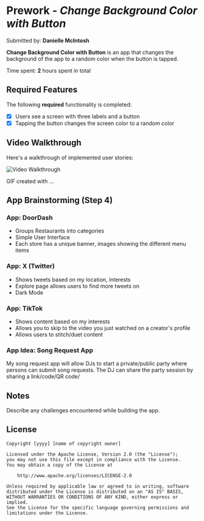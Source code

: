 # Prework - *Change Background Color with Button*

Submitted by: **Danielle McIntosh**

**Change Background Color with Button** is an app that changes the background of the app to a random color when the button is tapped.

Time spent: **2** hours spent in total

## Required Features

The following **required** functionality is completed:

- [X] Users see a screen with three labels and a button
- [X] Tapping the button changes the screen color to a random color
 
## Video Walkthrough

Here's a walkthrough of implemented user stories:

<img src='http://i.imgur.com/link/to/your/gif/file.gif' title='Video Walkthrough' width='' alt='Video Walkthrough' />

<!-- Replace this with whatever GIF tool you used! -->
GIF created with ...  
<!-- Recommended tools:
[Kap](https://getkap.co/) for macOS
[ScreenToGif](https://www.screentogif.com/) for Windows
[peek](https://github.com/phw/peek) for Linux. -->

## App Brainstorming (Step 4)

### App: DoorDash
- Groups Restaurants into categories
- Simple User Interface
- Each store has a unique banner, images showing the different menu items

### App: X (Twitter)
- Shows tweets based on my location, interests
- Explore page allows users to find more tweets on 
- Dark Mode

### App: TikTok
- Shows content based on my interests
- Allows you to skip to the video you just watched on a creator's profile
- Allows users to stitch/duet content

### App Idea: Song Request App
My song request app will allow DJs to start a private/public party where persons can submit song requests. The DJ can share the party session by sharing a link/code/QR code/


## Notes

Describe any challenges encountered while building the app.

## License

    Copyright [yyyy] [name of copyright owner]

    Licensed under the Apache License, Version 2.0 (the "License");
    you may not use this file except in compliance with the License.
    You may obtain a copy of the License at

        http://www.apache.org/licenses/LICENSE-2.0

    Unless required by applicable law or agreed to in writing, software
    distributed under the License is distributed on an "AS IS" BASIS,
    WITHOUT WARRANTIES OR CONDITIONS OF ANY KIND, either express or implied.
    See the License for the specific language governing permissions and
    limitations under the License.
